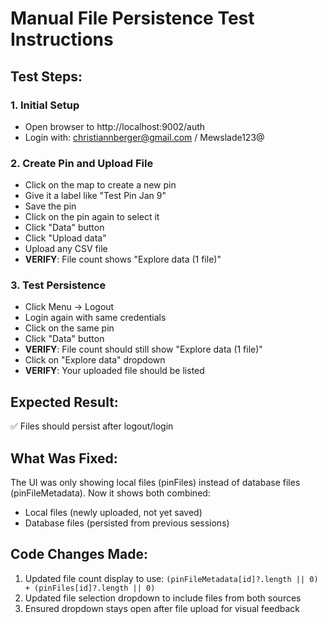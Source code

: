 # Manual File Persistence Test Instructions

## Test Steps:

### 1. Initial Setup
- Open browser to http://localhost:9002/auth
- Login with: christiannberger@gmail.com / Mewslade123@

### 2. Create Pin and Upload File
- Click on the map to create a new pin
- Give it a label like "Test Pin Jan 9"
- Save the pin
- Click on the pin again to select it
- Click "Data" button
- Click "Upload data"
- Upload any CSV file
- **VERIFY**: File count shows "Explore data (1 file)"

### 3. Test Persistence
- Click Menu → Logout
- Login again with same credentials
- Click on the same pin
- Click "Data" button
- **VERIFY**: File count should still show "Explore data (1 file)"
- Click on "Explore data" dropdown
- **VERIFY**: Your uploaded file should be listed

## Expected Result:
✅ Files should persist after logout/login

## What Was Fixed:
The UI was only showing local files (pinFiles) instead of database files (pinFileMetadata). 
Now it shows both combined:
- Local files (newly uploaded, not yet saved)
- Database files (persisted from previous sessions)

## Code Changes Made:
1. Updated file count display to use: `(pinFileMetadata[id]?.length || 0) + (pinFiles[id]?.length || 0)`
2. Updated file selection dropdown to include files from both sources
3. Ensured dropdown stays open after file upload for visual feedback